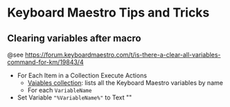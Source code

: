 # Keyboard Maestro Tips and Tricks

## Clearing variables after macro

@see https://forum.keyboardmaestro.com/t/is-there-a-clear-all-variables-command-for-km/19843/4

- For Each Item in a Collection Execute Actions
  - [Vaiables collection](https://wiki.keyboardmaestro.com/collection/Variables?s[]=variables%20collection): lists all the Keyboard Maestro variables by name
  - For each `VariableName`
- Set Variable `"%VariableName%"` to Text ""
